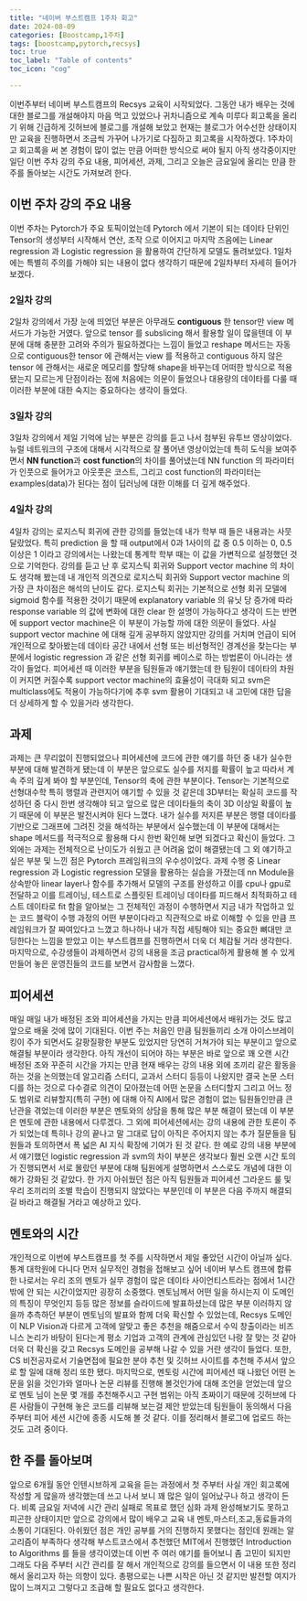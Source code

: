```yaml
---
title: "네이버 부스트캠프 1주차 회고"
date: 2024-08-09
categories: [Boostcamp,1주차]
tags: [boostcamp,pytorch,recsys]
toc: true
toc_label: "Table of contents"
toc_icon: "cog"

---
```


이번주부터 네이버 부스트캠프의 Recsys 교육이 시작되었다. 그동안 내가 배우는 것에 대한 블로그를 개설해야지 마음 먹고 있었으나 귀차니즘으로 계속 미루다 회고록을 올리기 위해 긴급하게 깃허브에 블로그를 개설해 보았고 
현재는 블로그가 어수선한 상태이지만 교육을 진행하면서 조금씩 가꾸어 나가기로 다짐하고 회고록을 시작하겠다. 1주차이고 회고록을 써 본 경험이 많이 없는 만큼 어떠한 방식으로 써야 될지 아직 생각중이지만
일단 이번 주차 강의 주요 내용, 피어세션, 과제, 그리고 오늘은 금요일에 올리는 만큼 한 주를 돌아보는 시간도 가져보려 한다.

## 이번 주차 강의 주요 내용
이번 주차는 Pytorch가 주요 토픽이었는데 Pytorch 에서 기본이 되는 데이타 단위인 Tensor의 생성부터 시작해서 연산, 조작 으로 이어지고 마지막 즈음에는 Linear regression 과 Logistic regression 을 활용하여 간단하게 모델도 돌려보았다.
1일차에는 특별히 주의를 가해야 되는 내용이 없다 생각하기 때문에 2일차부터 자세히 들어가 보겠다.
### 2일차 강의
2일차 강의에서 가장 눈에 띄었던 부분은 아무래도 **contiguous** 한 tensor만 view 메서드가 가능한 거였다. 앞으로 tensor 를 subslicing 해서 활용할 일이 많을텐데 이 부분에 대해 충분한 고려와 주의가 필요하겠다는 느낌이 들었고
reshape 메서드는 자동으로 contiguous한 tensor 에 관해서는 view 를 적용하고 contiguous 하지 않은 tensor 에 관해서는 새로운 메모리를 할당해 shape을 바꾸는데 어떠한 방식으로 적용됐는지 모르는게 단점이라는 점에 처음에는
의문이 들었으나 대용량의 데이타를 다룰 때 이러한 부분에 대한 숙지는 중요하다는 생각이 들었다.
### 3일차 강의
3일차 강의에서 제일 기억에 남는 부분은 강의를 듣고 나서 첨부된 유투브 영상이었다. 뉴럴 네트워크의 구조에 대해서 시각적으로 잘 풀어낸 영상이었는데 특히 도식을 보여주면서 **NN function**과 **cost function**의 차이를 풀어냈는데 
NN function 의 파라미터가 인풋으로 들어가고 아웃풋은 코스트, 그리고 cost function의 파라미터는 examples(data)가 된다는 점이 딥러닝에 대한 이해를 더 깊게 해주었다.
### 4일차 강의
4일차 강의는 로지스틱 회귀에 관한 강의를 들었는데 내가 학부 때 들은 내용과는 사뭇 달랐었다. 특히 prediction 을 할 때 output에서 0과 1사이의 값 중 0.5 이하는 0, 0.5 이상은 1 이라고 강의에서는 나왔는데 통계학 학부 때는 이 값을 가변적으로 설정했던
것으로 기억한다. 강의를 듣고 난 후 로지스틱 회귀와 Support vector machine 의 차이도 생각해 봤는데 내 개인적 의견으로 로지스틱 회귀와 Support vector machine 의 가장 큰 차이점은 해석의 난이도 같다. 로지스틱 회귀는 기본적으로 선형 회귀 모델에
sigmoid 함수를 적용한 것이기 때문에 explanatory variable 의 유닛 당 증가에 따라 response variable 의 값에 변화에 대한 clear 한 설명이 가능하다고 생각이 드는 반면에 support vector machine은 이 부분이 가능할 까에 대한 의문이 들었다.
사실 support vector machine 에 대해 깊게 공부하지 않았지만 강의를 거치며 언급이 되어 개인적으로 찾아봤는데 데이타 공간 내에서 선형 또는 비선형적인 경계선을 찾는다는 부분에서 logistic regression 과 같은 선형 회귀를 베이스로 하는 방법론이 아니라는
생각이 들었다. 피어세션 때 이러한 부분을 팀원들과 얘기했는데 한 팀원이 데이타의 차원이 커지면 커질수록 support vector machine의 효율성이 극대화 되고 svm은 multiclass에도 적용이 가능하다기에 추후 svm 활용이 기대되고 내 고민에 대한 답을 더 상세하게
할 수 있을거라 생각한다. <br/>
## 과제
과제는 큰 무리없이 진행되었으나 피어세션에 코드에 관한 얘기를 하던 중 내가 실수한 부분에 대해 발견하게 됐는데 이 부분은 앞으로도 실수를 저지를 확률이 높고 따라서 계속 주의 깊게 봐야 할 부분인데, Tensor의 축에 관한 부분이다. Tensor는 기본적으로 선형대수학
특히 행렬과 관련지어 얘기할 수 있을 것 같은데 3D부터는 확실히 코드를 작성하던 중 다시 한번 생각해야 되고 앞으로 많은 데이타들의 축이 3D 이상일 확률이 높기 때문에 이 부분은 발전시켜야 된다 느꼈다. 내가 실수를 저지른 부분은 행렬 데이타를 기반으로 그래프에 그려진
것을 해석하는 부분에서 실수했는데 이 부분에 대해서는 shape 메서드를 적극적으로 활용해 다시 한번 확인해 보면 되겠다고 확신이 들었다. 그 외에는 과제는 전체적으로 난이도가 쉬웠고 큰 어려움 없이 해결됐는데 그 외 얘기하고 싶은 부분 및 느낀 점은 Pytorch 프레임워크의
우수성이었다. 과제 수행 중 Linear regression 과 Logistic regression 모델을 활용하는 실습을 가졌는데 nn Module을 상속받아 linear layer나 함수를 추가해서 모델의 구조를 완성하고 이를 cpu나 gpu로 전달하고 이를 트레이닝, 테스트로 스플릿된 트레이닝 데이타를 피드해서
최적화하고 테스트 데이타로 fit 함을 알아보는 그 전체적인 과정이 수행하면서 지금 내가 작업하고 있는 코드 블락이 수행 과정의 어떤 부분이다라고 직관적으로 바로 이해할 수 있을 만큼 프레임워크가 잘 짜여있다고 느꼈고 하나하나 내가 직접 세팅해야 되는 중요한 뼈대만 코딩한다는 느낌을 받았고
이는 부스트캠프를 진행하면서 더욱 더 체감될 거라 생각한다. 마지막으로, 수강생들이 과제하면서 강의 내용을 조금 practical하게 활용해 볼 수 있게 만들어 놓은 운영진들의 코드를 보면서 감사함을 느꼈다.<br/>
## 피어세션
매일 매일 내가 배정된 조와 피어세션을 가지는 만큼 피어세션에서 배워가는 것도 많고 앞으로 배울 것에 많이 기대된다. 이번 주는 처음인 만큼 팀원들끼리 소개 아이스브레이킹이 주가 되면서도 갈팡질팡한 부분도 있었지만 당연히 거쳐가야 되는 부분이고 앞으로 해결될 부분이라 생각한다.
아직 개선이 되어야 하는 부분은 바로 앞으로 꽤 오랜 시간 배정된 조와 꾸준히 시간을 가지는 만큼 현재 배우는 강의 내용 외에 조끼리 같은 활동을 하는 것을 논의했는데 알고리즘 스터디, 교과서 스터디 등등이 나왔지만 결국 논문 스터디를 하는 것으로 다수결로 의견이 모아졌는데 어떤 논문을 스터디할지
그리고 어느 정도 범위로 리뷰할지(특히 구현) 에 대해 아직 AI에서 많은 경험이 없는 팀원들인만큼 큰 난관을 겪었는데 이러한 부분은 멘토와의 상담을 통해 많은 부분 해결이 됐는데 이 부분은 멘토에 관한 내용에서 다루겠다. 그 외에 피어세션에서는 강의 내용에 관한 토론이 주가 되었는데 특히나 강의 끝나고
말 그대로 답이 아직은 주어지지 않는 추가 질문들을 팀원들과 토의하면서 폭 넓은 AI 지식 확장에 기여가 된 것 같다. 한 예로 강의 내용 부분에서 얘기했던 logistic regression 과 svm의 차이 부분은 생각보다 훨씬 오랜 시간 토의가 진행되면서 서로 몰랐던 부분에 대해 팀원에게 설명하면서 스스로도
개념에 대한 이해가 강화된 것 같았다. 한 가지 아쉬웠던 점은 아직 팀원들과 피어세션 그라운드 룰 및 우리 조끼리의 조별 학습이 진행되지 않았다는 부분인데 이 부분은 다음 주까지 해결되길 바라고 해결될 거라고 예상하고 있다.<br/>
## 멘토와의 시간
개인적으로 이번에 부스트캠프를 첫 주를 시작하면서 제일 좋았던 시간이 아닐까 싶다. 통계 대학원에 다니다 먼저 실무적인 경험을 접해보고 싶어 네이버 부스트 캠프에 합류한 나로서는 우리 조의 멘토가 실무 경험이 많은 데이타 사이언티스트라는 점에서 1시간밖에 안 되는 시간이었지만 굉장히 소중했다.
멘토님께서 어떤 일을 하시는지 이 도메인의 특징이 무엇인지 등등 많은 정보를 슬라이드에 발표하셨는데 많은 부분 이러하지 않을까 추측하던 부분이 멘토님의 발표와 함께 더욱 확신할 수 있었는데, Recsys 도메인이 NLP Vision과 다르게 고객에 알맞고 좋은 추천을 해줌으로서 수익 창출이라는 비즈니스
논리가 바탕이 된다는게 평소 기업과 고객의 관계에 관심있던 나랑 잘 맞는 것 같아 더욱 더 확신을 갖고 Recsys 도메인을 공부해 나갈 수 있을 거란 생각이 들었다. 또한, CS 비전공자로서 기술면접에 필요한 분야 추천 및 깃허브 사이트를 추천해 주셔서 앞으로 할 일에 대해 정리 또한 됐다.
마지막으로, 멘토링 시간에 피어세션 때 나왔던 어떤 논문을 읽을 것인가와 얼마나 논문 리뷰를 진행해 볼것인가에 대해 조언을 얻었는데 앞으로 멘토 님이 논문 몇 개를 추천해주시고 구현 범위는 아직 초짜이기 때문에 깃허브에 다른 사람들이 구현해 놓은 코드를 리뷰해 보는걸 제안 받았는데 팀원들이 동의해서
다음주부터 피어 세션 시간에 종종 시도해 볼 것 같다. 이를 정리해서 블로그에 업로드 하는 것도 고려 중이다.<br/>
## 한 주를 돌아보며
앞으로 6개월 동안 인텐시브하게 교육을 듣는 과정에서 첫 주부터 사실 개인 회고록에 작성할 게 많을까 생각했는데 쓰고 나서 보니 꽤 많은 일이 일어났구나 하고 생각이 든다. 비록 금요일 저녁에 시간 관리 실패로 목표로 했던 심화 과제 완성해보기도 못하고 피곤한 상태이지만 앞으로 강의에서 많이 배우고
교육 내 멘토,마스터,조교,동료들과의 소통이 기대된다. 아쉬웠던 점은 개인 공부를 거의 진행하지 못했다는 점인데 원래는 알고리즘이 부족하다 생각해 부스트코스에서 추천했던 MIT에서 진행했던 Introduction to Algorithms 를 들을 생각이였는데 이번 주 여러 얘기를 들어보니 좀 고민이 되지만
그래도 다음 주부터 시간 관리를 잘 해서 개인적으로 강의를 들으면서 이 내용 또한 정리해서 올리고자 하는 의향이 있다. 총평으로는 나쁜 시작은 아닌 것 같지만 발전할 여지가 많이 느껴지고 그렇다고 조급해 할 필요도 없다고 생각한다.
